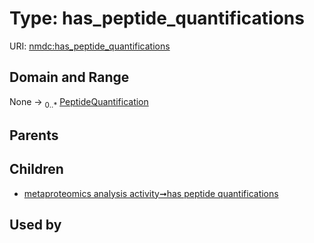 
# Type: has_peptide_quantifications




URI: [nmdc:has_peptide_quantifications](https://microbiomedata/meta/has_peptide_quantifications)


## Domain and Range

None ->  <sub>0..*</sub> [PeptideQuantification](PeptideQuantification.md)

## Parents


## Children

 *  [metaproteomics analysis activity➞has peptide quantifications](metaproteomics_analysis_activity_has_peptide_quantifications.md)

## Used by

